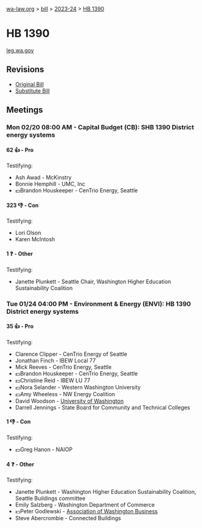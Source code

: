 [wa-law.org](/) > [bill](/bill/) > [2023-24](/bill/2023-24/) > [HB 1390](/bill/2023-24/hb/1390/)

# HB 1390
[leg.wa.gov](https://app.leg.wa.gov/billsummary?BillNumber=1390&Year=2023&Initiative=false)

## Revisions
* [Original Bill](1/)
* [Substitute Bill](S/)

## Meetings
### Mon 02/20 08:00 AM - Capital Budget (CB): SHB 1390 District energy systems
#### 62 👍 - Pro
Testifying:
* Ash Awad - McKinstry
* Bonnie Hemphill - UMC, Inc
* 💵Brandon Houskeeper - CenTrio Energy, Seattle

#### 323 👎 - Con
Testifying:
* Lori Olson
* Karen McIntosh

#### 1 ❓ - Other
Testifying:
* Janette Plunkett - Seattle Chair, Washington Higher Education Sustainability Coalition

### Tue 01/24 04:00 PM - Environment & Energy (ENVI): HB 1390 District energy systems
#### 35 👍 - Pro
Testifying:
* Clarence Clipper - CenTrio Energy of Seattle
* Jonathan Finch - IBEW Local 77
* Mick Reeves - CenTrio Energy, Seattle
* 💵Brandon Houskeeper - CenTrio Energy, Seattle
* 💵Christine Reid - IBEW LU 77
* 💵Nora Selander - Western Washington University
* 💵Amy Wheeless - NW Energy Coalition
* David Woodson - [University of Washington](/org/university_of_washington/)
* Darrell Jennings - State Board for Community and Technical Colleges

#### 1 👎 - Con
Testifying:
* 💵Greg Hanon - NAIOP

#### 4 ❓ - Other
Testifying:
* Janette Plunkett - Washington Higher Education Sustainability Coalition, Seattle Buildings committee
* Emily Salzberg - Washington Department of Commerce
* 💵Peter Godlewski - [Association of Washington Business](/org/association_of_washington_business/)
* Steve Abercrombie - Connected Buildings
